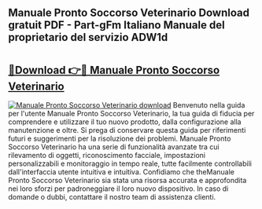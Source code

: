 ## Manuale Pronto Soccorso Veterinario Download gratuit PDF - Part-gFm Italiano Manuale del proprietario del servizio ADW1d

# <h2><a href="http://dfdnwn.blite.top/?on=Manuale+Pronto+Soccorso+Veterinario">🔗Download 👉🔴 Manuale Pronto Soccorso Veterinario</a></h2>

[![Manuale Pronto Soccorso Veterinario download](https://i.imgur.com/lujVjoI.png)](http://dfdnwn.blite.top/?on=Manuale+Pronto+Soccorso+Veterinario)
Benvenuto nella guida per l'utente Manuale Pronto Soccorso Veterinario, la tua guida di fiducia per comprendere e utilizzare il tuo nuovo prodotto, dalla configurazione alla manutenzione e oltre. Si prega di conservare questa guida per riferimenti futuri e suggerimenti per la risoluzione dei problemi. Manuale Pronto Soccorso Veterinario ha una serie di funzionalità avanzate tra cui rilevamento di oggetti, riconoscimento facciale, impostazioni personalizzabili e monitoraggio in tempo reale, tutte facilmente controllabili dall'interfaccia utente intuitiva e intuitiva. Confidiamo che theManuale Pronto Soccorso Veterinario sia stata una risorsa accurata e approfondita nei loro sforzi per padroneggiare il loro nuovo dispositivo. In caso di domande o dubbi, contattare il nostro team di assistenza clienti.
